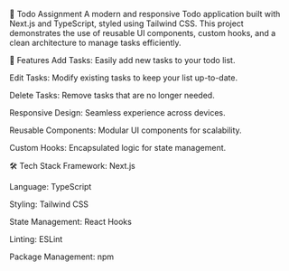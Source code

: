 📝 Todo Assignment A modern and responsive Todo application built with Next.js and TypeScript, styled using Tailwind CSS. This project demonstrates the use of reusable UI components, custom hooks, and a clean architecture to manage tasks efficiently.

🚀 Features Add Tasks: Easily add new tasks to your todo list.

Edit Tasks: Modify existing tasks to keep your list up-to-date.

Delete Tasks: Remove tasks that are no longer needed.

Responsive Design: Seamless experience across devices.

Reusable Components: Modular UI components for scalability.

Custom Hooks: Encapsulated logic for state management.

🛠️ Tech Stack Framework: Next.js

Language: TypeScript

Styling: Tailwind CSS

State Management: React Hooks

Linting: ESLint

Package Management: npm

